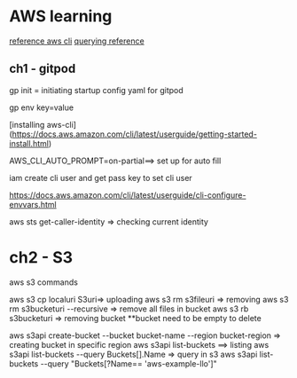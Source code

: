 # AWS learning
[reference aws cli](https://awscli.amazonaws.com/v2/documentation/api/latest/index.html)
[querying reference](https://docs.aws.amazon.com/cli/v1/userguide/cli-usage-filter.html#cli-usage-filter-resources)
## ch1 - gitpod

gp init = initiating startup config yaml for gitpod

gp env key=value

[installing aws-cli] (https://docs.aws.amazon.com/cli/latest/userguide/getting-started-install.html)

AWS_CLI_AUTO_PROMPT=on-partial==> set up for auto fill

iam create cli user and get pass key to set cli user

https://docs.aws.amazon.com/cli/latest/userguide/cli-configure-envvars.html

aws sts get-caller-identity => checking current identity

# ch2  - S3

aws s3 commands

aws s3 cp localuri S3uri=> uploading
aws s3 rm s3fileuri => removing
aws s3 rm s3bucketuri --recursive => remove all files in bucket
aws s3 rb s3bucketuri => removing bucket **bucket need to be empty to delete

aws s3api create-bucket --bucket bucket-name --region bucket-region => creating bucket in specific region
aws s3api list-buckets ==> listing
aws s3api list-buckets --query Buckets[].Name => query in s3
aws s3api list-buckets --query "Buckets[?Name== 'aws-example-llo']"